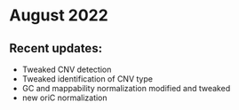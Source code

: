 # August 2022
## Recent updates:
<ul>
<li> Tweaked CNV detection </li>
<li> Tweaked identification of CNV type </li>
<li>GC and mappability normalization modified and tweaked </li>
<li>new oriC normalization </li>
</ul>
